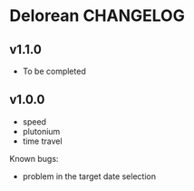 # Delorean CHANGELOG

## v1.1.0

- To be completed

## v1.0.0

- speed
- plutonium
- time travel

Known bugs:
- problem in the target date selection
